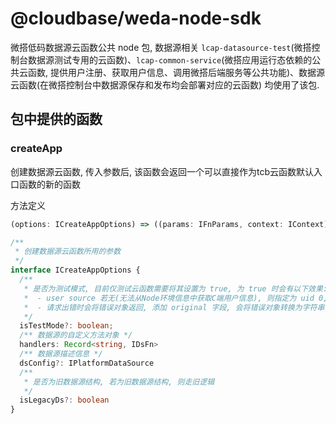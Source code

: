 # @cloudbase/weda-node-sdk
微搭低码数据源云函数公共 node 包, 数据源相关 `lcap-datasource-test`(微搭控制台数据源测试专用的云函数)、`lcap-common-service`(微搭应用运行态依赖的公共云函数, 提供用户注册、获取用户信息、调用微搭后端服务等公共功能)、数据源云函数(在微搭控制台中数据源保存和发布均会部署对应的云函数) 均使用了该包.

## 包中提供的函数

### createApp
创建数据源云函数, 传入参数后, 该函数会返回一个可以直接作为tcb云函数默认入口函数的新的函数

方法定义
```ts
(options: ICreateAppOptions) => ((params: IFnParams, context: IContext) => any)

/**
 * 创建数据源云函数所用的参数
 */
interface ICreateAppOptions {
  /**
   * 是否为测试模式, 目前仅测试云函数需要将其设置为 true, 为 true 时会有以下效果:
   *  - user source 若无(无法从Node环境信息中获取C端用户信息), 则指定为 uid 0, type 4
   *  - 请求出错时会将错误对象返回, 添加 original 字段, 会将错误对象转换为字符串, 即 stack 内容
   */
  isTestMode?: boolean;
  /** 数据源的自定义方法对象 */
  handlers: Record<string, IDsFn>
  /** 数据源描述信息 */
  dsConfig?: IPlatformDataSource
  /**
   * 是否为旧数据源结构, 若为旧数据源结构, 则走旧逻辑
   */
  isLegacyDs?: boolean
}

```

